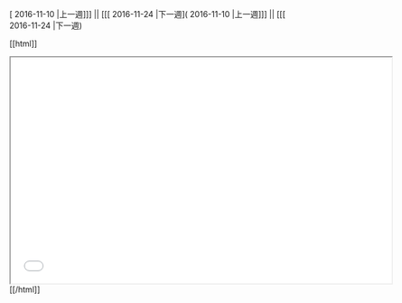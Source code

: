 [ 2016-11-10 |上一週]]] || [[[ 2016-11-24 |下一週]( 2016-11-10 |上一週]]] || [[[ 2016-11-24 |下一週)



[[html]]
<iframe src='<http://pad.hackingthursday.org>  ?showControls=true&showChat=true&showLineNumbers=true&useMonospaceFont=false' width=675 height=400></iframe>
[[/html]]